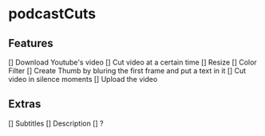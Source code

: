 # podcastCuts

## Features

[] Download Youtube's video
[] Cut video at a certain time
[] Resize
[] Color Filter
[] Create Thumb by bluring the first frame and put a text in it
[] Cut video in silence moments
[] Upload the video

## Extras

[] Subtitles
[] Description
[] ?

